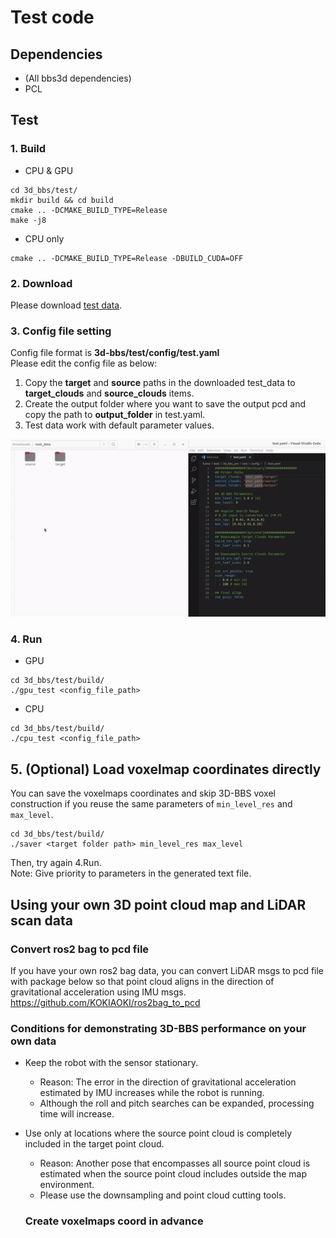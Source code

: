 # Test code

## Dependencies
- (All bbs3d dependencies)
- PCL

## Test
### 1. Build
- CPU & GPU
```
cd 3d_bbs/test/
mkdir build && cd build
cmake .. -DCMAKE_BUILD_TYPE=Release
make -j8
```

- CPU only
```
cmake .. -DCMAKE_BUILD_TYPE=Release -DBUILD_CUDA=OFF
```

### 2. Download
Please download [test data](https://drive.google.com/file/d/1JfdQjQ3-4qOmHtvYq8UafBCmbz45-F4Z/view?usp=drive_link).

### 3. Config file setting
Config file format is **3d-bbs/test/config/test.yaml**  
Please edit the config file as below:
1. Copy the **target** and **source** paths in the downloaded test_data to **target_clouds** and **source_clouds** items.
1. Create the output folder where you want to save the output pcd and copy the path to **output_folder** in test.yaml.
1. Test data work with default parameter values.  

![Alt text](../figs/config_setting.gif)

### 4. Run
- GPU
```
cd 3d_bbs/test/build/
./gpu_test <config_file_path>
```

- CPU
```
cd 3d_bbs/test/build/
./cpu_test <config_file_path>
```

## 5. (Optional) Load voxelmap coordinates directly
You can save the voxelmaps coordinates and skip 3D-BBS voxel construction if you reuse the same parameters of `min_level_res` and `max_level`.
```
cd 3d_bbs/test/build/
./saver <target folder path> min_level_res max_level 
```
Then, try again 4.Run.  
Note: Give priority to parameters in the generated text file.

## Using your own 3D point cloud map and LiDAR scan data
### Convert ros2 bag to pcd file
If you have your own ros2 bag data, you can convert LiDAR msgs to pcd file with package below so that point cloud aligns in the direction of gravitational acceleration using IMU msgs.  
https://github.com/KOKIAOKI/ros2bag_to_pcd

### Conditions for demonstrating 3D-BBS performance on your own data
- Keep the robot with the sensor stationary.
  - Reason: The error in the direction of gravitational acceleration estimated by IMU increases while the robot is running.
  - Although the roll and pitch searches can be expanded, processing time will increase.
- Use only at locations where the source point cloud is completely included in the target point cloud.
  - Reason: Another pose that encompasses all source point cloud is estimated when the source point cloud includes outside the map environment. 
  - Please use the downsampling and point cloud cutting tools.

  ### Create voxelmaps coord in advance
  